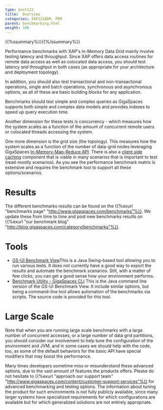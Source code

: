 ```yaml
---
type: post122
title:  Overview
categories: XAP122ADM, PRM
parent: benchmarking.html
weight: 100
---
```


{{%ssummary%}}{{%/ssummary%}}


Performance benchmarks with XAP's In-Memory Data Grid mainly involve testing latency and throughput. Since XAP offers data access routines for remote data access as well as colocated data access, you should test latency and throughput in both cases (as appropriate for your architecture and deployment topology).

In addition, you should also test transactional and non-transactional operations, single and batch operations, synchronous and asynchronous options, as all of these are basic building blocks for any application.

Benchmarks should test simple and complex queries as GigaSpaces supports both simple and complex data models and provides indexes to speed up query execution time.

Another dimension for these tests is concurrency - which measures how the system scales as a function of the amount of concurrent remote users or colocated threads accessing the system.

One more dimension is the grid size (the topology). This measures how the system scales as a function of the number of data-grid nodes leveraging GigaSpaces [In-Memory-Map-Reduce API]({{%currentjavaurl%}}/task-execution-over-the-space.html). There is also a [client side caching]({{%currentjavaurl%}}/client-side-caching.html) component that is viable in many scenarios that is important to test (read-mostly scenarios).  As you see the performance benchmark matrix is extensive and requires the benchmark tool to support all these options/scenarios.

# Results

The different benchmarks results can be found on the {{%exurl "benchmarks page" "http://www.gigaspaces.com/benchmarks"%}}. We  update these from time to time and post new benchmarks results on {{%exurl "our benchmark blog" "http://blog.gigaspaces.com/category/benchmarks"%}}.

# Tools

- [GS-UI Benchmark View](./benchmark-browser.html)This is a Java Swing-based tool allowing you to run various tests. It does not currently have a good way to export the results and automate the benchmark scenarios. Still, with a matter of few clicks, you can get a good sense how your environment performs.
- [Benchmark Utility - GigaSpaces CLI](./benchmark-utility-cli.html) This is the Java command line version of the GS-UI Benchmark View. It include similar options, but being a command-line tool allows automation of the benchmarks via scripts. The source code is provided for this tool.

# Large Scale

Note that when you are running large scale benchmarks with a large number of concurrent accesses, or a large number of data grid partitions, you should consider our involvement to help tune the configuration of the environment and JVM, and in some cases we should help with the code, too, as some of the default behaviors for the basic API have special modifiers that may boost the performance.

Many times developers sometime miss or misunderstand these advanced options, due to the vast amount of features the products offers.  Please do not hesitate to {{%exurl "approach our support team" "http://www.gigaspaces.com/content/customer-support-services"%}} for advanced benchmarking and testing options. The information about tuning the product for such environments is not fully publicly available, since many larger systems have specialized requirements for which configurations are available but for which generalized solutions are not entirely appropriate.

